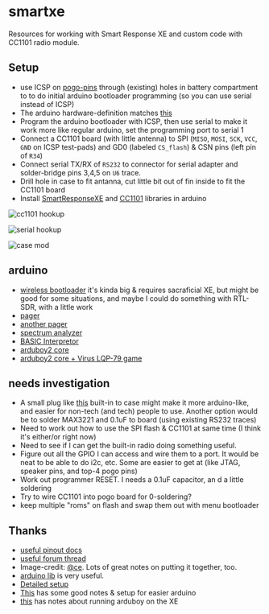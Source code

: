 # smartxe

Resources for working with Smart Response XE and custom code with CC1101 radio module.

## Setup

* use ICSP on [pogo-pins](https://github.com/securelyfitz/smartresponse) through (existing) holes in battery compartment to to do initial arduino bootloader programming (so you can use serial instead of ICSP)
* The arduino hardware-definition matches [this](https://learn.sparkfun.com/tutorials/atmega128rfa1-dev-board-hookup-guide/overview)
* Program the arduino bootloader with ICSP, then use serial to make it work more like regular arduino, set the programming port to serial 1
* Connect a CC1101 board (with little antenna) to SPI (`MISO`, `MOSI`, `SCK`, `VCC`, `GND` on ICSP test-pads) and GD0 (labeled `CS_flash`) & CSN pins (left pin of `R34`)
* Connect serial TX/RX of `RS232` to connector for serial adapter and solder-bridge pins 3,4,5 on `U6` trace.
* Drill hole in case to fit antanna, cut little bit out of fin inside to fit the CC1101 board
* Install [SmartResponseXE](https://github.com/ea/SmartResponseXE) and [CC1101](https://github.com/ea/CC1101) libraries in arduino

![cc1101 hookup](https://github.com/ea/srxe_cc1101/raw/master/photos/board_annot.png)

![serial hookup](https://github.com/ea/srxe_cc1101/raw/master/photos/uart.png)

![case mod](https://github.com/ea/srxe_cc1101/raw/master/photos/cc1101_fits.png)

## arduino

* [wireless bootloader](https://github.com/bitbank2/SMART_bootloader) it's kinda big & requires sacraficial XE, but might be good for some situations, and maybe I could do something with RTL-SDR, with a little work
* [pager](https://github.com/ea/srxe_cc1101/tree/master/srxe_cc1101_pager)
* [another pager](https://github.com/pdxbadgers/5ohBEE-2019)
* [spectrum analyzer](https://github.com/ea/srxe_cc1101/tree/master/srxe_specan)
* [BASIC Interpretor](https://github.com/akkera102/07_tiny_basic)
* [arduboy2 core](https://pastebin.com/1uWmkqGT)
* [arduboy2 core + Virus LQP-79 game](http://mrblinky.net/smartresponse/smartresponse-xe-interlaced-paintscreen.zip)


## needs investigation

* A small plug like [this](https://www.sparkfun.com/products/14050) built-in to case might make it more arduino-like, and easier for non-tech (and tech) people to use. Another option would be to solder  MAX3221 and 0.1uF to board (using existing RS232 traces)
* Need to work out how to use the SPI flash & CC1101 at same time (I think it's either/or right now)
* Need to see if I can get the built-in radio doing something useful.
* Figure out all the GPIO I can access and wire them to a port. It would be neat to be able to do i2c, etc. Some are easier to get at (like JTAG, speaker pins, and top-4 pogo pins)
* Work out programmer RESET. I needs a 0.1uF capacitor, an d a little soldering
* Try to wire CC1101 into pogo board for 0-soldering?
* keep multiple "roms" on flash and swap them out with menu bootloader


## Thanks

* [useful pinout docs](https://pastebin.com/uFfBCQDG)
* [useful forum thread](https://community.arduboy.com/t/smart-response-xe-re-purposed-into-arduboy/6094)
* Image-credit: [@ce](https://github.com/ea/srxe_cc1101). Lots of great notes on putting it together, too.
* [arduino lib](https://github.com/bitbank2/SmartResponseXE) is very useful.
* [Detailed setup](https://docs.google.com/document/d/1TT3Tmx0-dsvzmA0lSYiwq4LR293aMV1dJWhriqxD-Po/edit)
* [This](https://github.com/fdufnews/SMART-Response-XE-Low_level) has some good notes & setup for easier arduino
* [this](https://community.arduboy.com/t/smart-response-xe-re-purposed-into-arduboy/6094) has notes about running arduboy on the XE